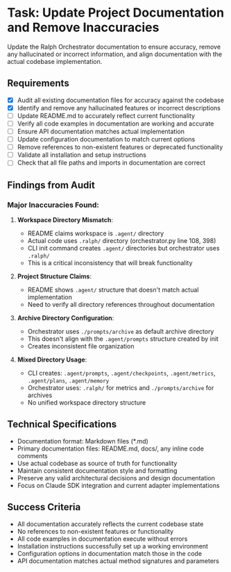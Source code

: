 # Task: Update Project Documentation and Remove Inaccuracies

Update the Ralph Orchestrator documentation to ensure accuracy, remove any hallucinated or incorrect information, and align documentation with the actual codebase implementation.

## Requirements

- [x] Audit all existing documentation files for accuracy against the codebase
- [x] Identify and remove any hallucinated features or incorrect descriptions
- [ ] Update README.md to accurately reflect current functionality
- [ ] Verify all code examples in documentation are working and accurate
- [ ] Ensure API documentation matches actual implementation
- [ ] Update configuration documentation to match current options
- [ ] Remove references to non-existent features or deprecated functionality
- [ ] Validate all installation and setup instructions
- [ ] Check that all file paths and imports in documentation are correct

## Findings from Audit

### Major Inaccuracies Found:

1. **Workspace Directory Mismatch**: 
   - README claims workspace is `.agent/` directory
   - Actual code uses `.ralph/` directory (orchestrator.py line 108, 398)
   - CLI init command creates `.agent/` directories but orchestrator uses `.ralph/`
   - This is a critical inconsistency that will break functionality

2. **Project Structure Claims**:
   - README shows `.agent/` structure that doesn't match actual implementation
   - Need to verify all directory references throughout documentation

3. **Archive Directory Configuration**:
   - Orchestrator uses `./prompts/archive` as default archive directory
   - This doesn't align with the `.agent/prompts` structure created by init
   - Creates inconsistent file organization

4. **Mixed Directory Usage**:
   - CLI creates: `.agent/prompts`, `.agent/checkpoints`, `.agent/metrics`, `.agent/plans`, `.agent/memory`
   - Orchestrator uses: `.ralph/` for metrics and `./prompts/archive` for archives
   - No unified workspace directory structure

## Technical Specifications

- Documentation format: Markdown files (*.md)
- Primary documentation files: README.md, docs/, any inline code comments
- Use actual codebase as source of truth for functionality
- Maintain consistent documentation style and formatting
- Preserve any valid architectural decisions and design documentation
- Focus on Claude SDK integration and current adapter implementations

## Success Criteria

- All documentation accurately reflects the current codebase state
- No references to non-existent features or functionality
- All code examples in documentation execute without errors
- Installation instructions successfully set up a working environment
- Configuration options in documentation match those in the code
- API documentation matches actual method signatures and parameters

<!-- Mark TASK_COMPLETE when all requirements are met -->